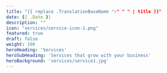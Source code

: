 ```yaml
---
title: "{{ replace .TranslationBaseName "-" " " | title }}"
date: {{ .Date }}
description: ""
icon: "services/service-icon-1.png"
featured: true
draft: false
weight: 100
heroHeading: 'Services'
heroSubHeading: 'Services that grow with your business'
heroBackground: 'services/service1.jpg'
---
```



